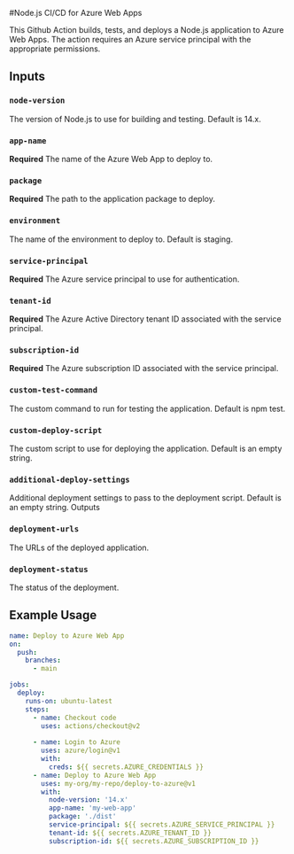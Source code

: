 #Node.js CI/CD for Azure Web Apps

This Github Action builds, tests, and deploys a Node.js application to Azure Web Apps. The action requires an Azure service principal with the appropriate permissions.

## Inputs

### `node-version`

The version of Node.js to use for building and testing. Default is 14.x.

### `app-name`

**Required** The name of the Azure Web App to deploy to.
### `package`

**Required** The path to the application package to deploy.
### `environment`

The name of the environment to deploy to. Default is staging.
### `service-principal`

**Required** The Azure service principal to use for authentication.
### `tenant-id`

**Required** The Azure Active Directory tenant ID associated with the service principal.
### `subscription-id`

**Required** The Azure subscription ID associated with the service principal.
### `custom-test-command`

The custom command to run for testing the application. Default is npm test.
### `custom-deploy-script`

The custom script to use for deploying the application. Default is an empty string.
### `additional-deploy-settings`

Additional deployment settings to pass to the deployment script. Default is an empty string.
Outputs
### `deployment-urls`

The URLs of the deployed application.

### `deployment-status`
The status of the deployment.

## Example Usage

```yaml
name: Deploy to Azure Web App
on:
  push:
    branches:
      - main

jobs:
  deploy:
    runs-on: ubuntu-latest
    steps:
      - name: Checkout code
        uses: actions/checkout@v2
      
      - name: Login to Azure
        uses: azure/login@v1
        with:
          creds: ${{ secrets.AZURE_CREDENTIALS }}
      - name: Deploy to Azure Web App
        uses: my-org/my-repo/deploy-to-azure@v1
        with:
          node-version: '14.x'
          app-name: 'my-web-app'
          package: './dist'
          service-principal: ${{ secrets.AZURE_SERVICE_PRINCIPAL }}
          tenant-id: ${{ secrets.AZURE_TENANT_ID }}
          subscription-id: ${{ secrets.AZURE_SUBSCRIPTION_ID }}
```